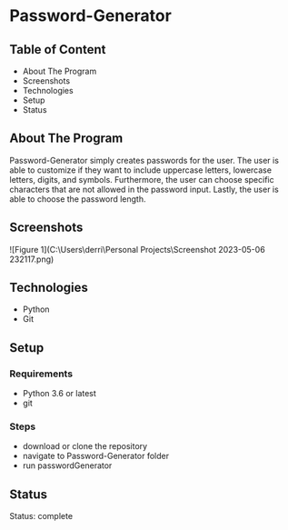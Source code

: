 # Password-Generator

## Table of Content

- About The Program
- Screenshots
- Technologies
- Setup
- Status

## About The Program

Password-Generator simply creates passwords for the user. The user is able to customize if they want to include uppercase letters, lowercase letters, digits, and symbols. Furthermore, the user can choose specific characters that are not allowed in the password input. Lastly, the user is able to choose the password length.

## Screenshots

![Figure 1](C:\Users\derri\Personal Projects\Screenshot 2023-05-06 232117.png)

## Technologies

- Python
- Git

## Setup

### Requirements

- Python 3.6 or latest
- git

### Steps

- download or clone the repository
- navigate to Password-Generator folder
- run passwordGenerator

## Status

Status: complete
